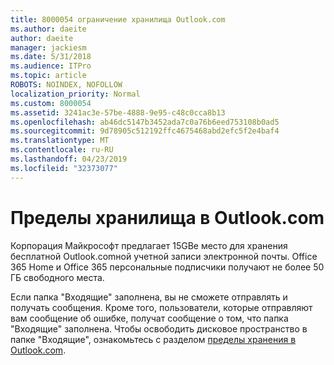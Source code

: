```yaml
---
title: 8000054 ограничение хранилища Outlook.com
ms.author: daeite
author: daeite
manager: jackiesm
ms.date: 5/31/2018
ms.audience: ITPro
ms.topic: article
ROBOTS: NOINDEX, NOFOLLOW
localization_priority: Normal
ms.custom: 8000054
ms.assetid: 3241ac3e-57be-4888-9e95-c48c0cca8b13
ms.openlocfilehash: ab46dc5147b3452ada7c0a76b6eed753108b0ad5
ms.sourcegitcommit: 9d78905c512192ffc4675468abd2efc5f2e4baf4
ms.translationtype: MT
ms.contentlocale: ru-RU
ms.lasthandoff: 04/23/2019
ms.locfileid: "32373077"
---
```

# <a name="storage-limits-in-outlookcom"></a>Пределы хранилища в Outlook.com

Корпорация Майкрософт предлагает 15GBе место для хранения бесплатной Outlook.comной учетной записи электронной почты. Office 365 Home и Office 365 персональные подписчики получают не более 50 ГБ свободного места.
  
Если папка "Входящие" заполнена, вы не сможете отправлять и получать сообщения. Кроме того, пользователи, которые отправляют вам сообщение об ошибке, получат сообщение о том, что папка "Входящие" заполнена. Чтобы освободить дисковое пространство в папке "Входящие", ознакомьтесь с разделом [пределы хранения в Outlook.com](https://go.microsoft.com/fwlink/p/?linkid=2001900&amp;clcid=0x409).
  

